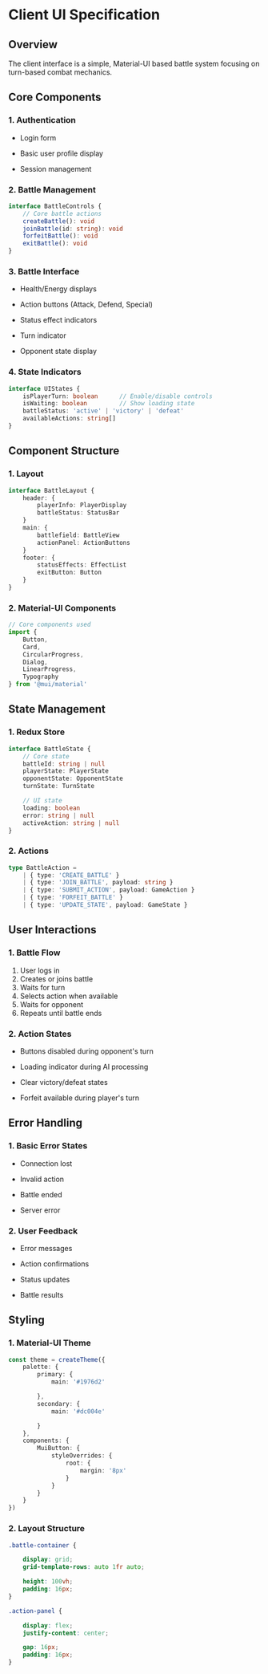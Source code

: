 # Client UI Specification

## Overview

The client interface is a simple, Material-UI based battle system focusing on turn-based combat mechanics.

## Core Components

### 1. Authentication

- Login form

- Basic user profile display

- Session management

### 2. Battle Management

```typescript
interface BattleControls {
    // Core battle actions
    createBattle(): void
    joinBattle(id: string): void
    forfeitBattle(): void
    exitBattle(): void
}

```

### 3. Battle Interface

- Health/Energy displays

- Action buttons (Attack, Defend, Special)

- Status effect indicators

- Turn indicator

- Opponent state display

### 4. State Indicators

```typescript
interface UIStates {
    isPlayerTurn: boolean      // Enable/disable controls
    isWaiting: boolean         // Show loading state
    battleStatus: 'active' | 'victory' | 'defeat'
    availableActions: string[]
}

```

## Component Structure

### 1. Layout

```typescript
interface BattleLayout {
    header: {
        playerInfo: PlayerDisplay
        battleStatus: StatusBar
    }
    main: {
        battlefield: BattleView
        actionPanel: ActionButtons
    }
    footer: {
        statusEffects: EffectList
        exitButton: Button
    }
}

```

### 2. Material-UI Components

```typescript
// Core components used
import {
    Button,
    Card,
    CircularProgress,
    Dialog,
    LinearProgress,
    Typography
} from '@mui/material'

```

## State Management

### 1. Redux Store

```typescript
interface BattleState {
    // Core state
    battleId: string | null
    playerState: PlayerState
    opponentState: OpponentState
    turnState: TurnState

    // UI state
    loading: boolean
    error: string | null
    activeAction: string | null
}

```

### 2. Actions

```typescript
type BattleAction =
    | { type: 'CREATE_BATTLE' }
    | { type: 'JOIN_BATTLE', payload: string }
    | { type: 'SUBMIT_ACTION', payload: GameAction }
    | { type: 'FORFEIT_BATTLE' }
    | { type: 'UPDATE_STATE', payload: GameState }

```

## User Interactions

### 1. Battle Flow

1. User logs in
2. Creates or joins battle
3. Waits for turn
4. Selects action when available
5. Waits for opponent
6. Repeats until battle ends

### 2. Action States

- Buttons disabled during opponent's turn

- Loading indicator during AI processing

- Clear victory/defeat states

- Forfeit available during player's turn

## Error Handling

### 1. Basic Error States

- Connection lost

- Invalid action

- Battle ended

- Server error

### 2. User Feedback

- Error messages

- Action confirmations

- Status updates

- Battle results

## Styling

### 1. Material-UI Theme

```typescript
const theme = createTheme({
    palette: {
        primary: {
            main: '#1976d2'

        },
        secondary: {
            main: '#dc004e'

        }
    },
    components: {
        MuiButton: {
            styleOverrides: {
                root: {
                    margin: '8px'
                }
            }
        }
    }
})

```

### 2. Layout Structure

```css
.battle-container {

    display: grid;
    grid-template-rows: auto 1fr auto;

    height: 100vh;
    padding: 16px;
}

.action-panel {

    display: flex;
    justify-content: center;

    gap: 16px;
    padding: 16px;
}

```

